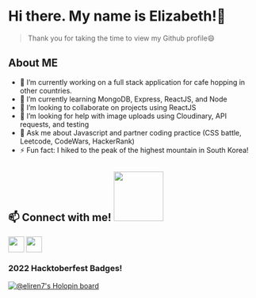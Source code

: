 # Hi there. My name is Elizabeth!👋
> Thank you for taking the time to view my Github profile😄

## About ME

- 🔭 I’m currently working on a full stack application for cafe hopping in other countries. 
- 🌱 I’m currently learning MongoDB, Express, ReactJS, and Node
- 👯 I’m looking to collaborate on projects using ReactJS
- 🤔 I’m looking for help with image uploads using Cloudinary, API requests, and testing
- 💬 Ask me about Javascript and partner coding practice (CSS battle, Leetcode, CodeWars, HackerRank) 
- ⚡ Fun fact: I hiked to the peak of the highest mountain in South Korea!

<h2> 📫 Connect with me! <img src='https://raw.githubusercontent.com/ShahriarShafin/ShahriarShafin/main/Assets/handshake.gif' width="100px"> </h2>
<a href = 'https://www.linkedin.com/in/elizabeth27283'> <img width = '32px' align= 'center' src="https://raw.githubusercontent.com/rahulbanerjee26/githubAboutMeGenerator/main/icons/linked-in-alt.svg"/></a> 
<!-- <a href = 'https://www.twitter.com/eliz_renderos'> <img width = '32px' align= 'center' src="https://raw.githubusercontent.com/rahulbanerjee26/githubAboutMeGenerator/main/icons/twitter.svg"/></a>   -->
<a href = 'https://www.github.com/EliRen7'> <img width = '32px' align= 'center' src="https://raw.githubusercontent.com/rahulbanerjee26/githubAboutMeGenerator/main/icons/github.svg"/></a>
 
### 2022 Hacktoberfest Badges!
[![@eliren7's Holopin board](https://holopin.me/eliren7)](https://holopin.io/@eliren7)

